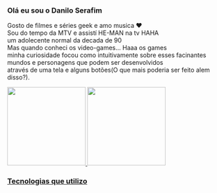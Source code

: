### Olá eu sou o Danilo Serafim



  Gosto de filmes e séries geek e amo musica ♥ <br>
                Sou do tempo da MTV e assistí HE-MAN na tv HAHA<br>
                um adolecente normal da decada de 90<br>
                    Mas quando conheci os video-games... Haaa os games<br>
                    minha curiosidade focou como intuitivamente sobre esses facinantes<br> mundos e personagens que podem ser desenvolvidos<br>
                    através de uma tela e alguns botões(O que mais poderia ser feito alem disso?).

  <a href="https://github.com/danilobserafim">
       <img height="180em" src="https://github-readme-stats.vercel.app/api/top-langs/?username=danilobserafim&layout=compact&langs_count=7&theme=dark"/>
       <img height="180em" src="https://github-readme-stats.vercel.app/api?username=danilobserafim&show_icons=true&theme=dark&include_all_commits=true&count_private=true"/>

### Tecnologias que utilizo
